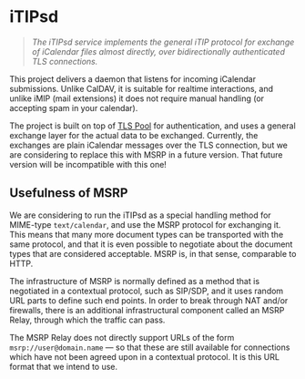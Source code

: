 # iTIPsd

> *The iTIPsd service implements the general iTIP protocol for exchange
> of iCalendar files almost directly, over bidirectionally authenticated
> TLS connections.*

This project delivers a daemon that listens for incoming iCalendar
submissions. Unlike CalDAV, it is suitable for realtime interactions,
and unlike iMIP (mail extensions) it does not require manual handling
(or accepting spam in your calendar).

The project is built on top of [TLS Pool][] for authentication, and uses
a general exchange layer for the actual data to be exchanged. Currently,
the exchanges are plain iCalendar messages over the TLS connection, but
we are considering to replace this with MSRP in a future version. That
future version will be incompatible with this one!

## Usefulness of MSRP

We are considering to run the iTIPsd as a special handling method for
MIME-type `text/calendar`, and use the MSRP protocol for exchanging it.
This means that many more document types can be transported with the
same protocol, and that it is even possible to negotiate about the
document types that are considered acceptable. MSRP is, in that sense,
comparable to HTTP.

The infrastructure of MSRP is normally defined as a method that is
negotiated in a contextual protocol, such as SIP/SDP, and it uses random
URL parts to define such end points. In order to break through NAT
and/or firewalls, there is an additional infrastructural component
called an MSRP Relay, through which the traffic can pass.

The MSRP Relay does not directly support URLs of the form
`msrp://user@domain.name` — so that these are still available for
connections which have not been agreed upon in a contextual protocol. It
is this URL format that we intend to use.

  [TLS Pool]: http://tlspool.org/
